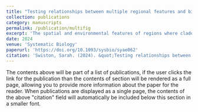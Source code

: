 ```yaml
---
title: "Testing relationships between multiple regional features and biogeographic processes of speciation, extinction, and dispersal"
collection: publications
category: manuscripts
permalink: /publication/multifig
excerpt: 'The spatial and environmental features of regions where clades are evolving are expected to impact biogeographic processes such as speciation, extinction, and dispersal. Any number of regional features (such as elevation, distance, area, etc.) may be directly or indirectly related to these processes. For example, it may be that distances or differences in elevation or both may limit dispersal rates. However, it is difficult to disentangle which features are most strongly related to rates of different processes. Here, we present an extensible Multifeature Feature-Informed GeoSSE (MultiFIG) model that allows for the simultaneous investigation of any number of regional features. MultiFIG provides a conceptual framework for incorporating large numbers of features of different types, including categorical, quantitative, within-region, and between-region features, along with a mathematical framework for translating those features into biogeographic rates for statistical hypothesis testing. Using traditional Bayesian parameter estimation and reversible-jump Markov chain Monte Carlo, MultiFIG allows for the exploration of models with different numbers and combinations of feature-effect parameters and generates estimates for the strengths of relationships between each regional feature and core process. We validate this model with a simulation study covering a range of scenarios with different numbers of regions, tree sizes, and feature values. We also demonstrate the application of MultiFIG with an empirical case study of the South American lizard genus Liolaemus, investigating 16 regional features related to area, distance, and elevation. Our results show two important feature-process relationships: a negative distance/dispersal relationship and a negative area/extinction relationship. Interestingly, although speciation rates were found to be higher in Andean versus non-Andean regions, the model did not assign significance to Andean- or elevation-related parameters. These results highlight the need to consider multiple regional features in biogeographic hypothesis testing.'
date: 2024
venue: 'Systematic Biology'
paperurl: 'https://doi.org/10.1093/sysbio/syae062'
citation: 'Swiston, Sarah. (2024). &quot;Testing relationships between multiple regional features and biogeographic processes of speciation, extinction, and dispersal.&quot; <i>Systematic Biology</i>.'
---
```


The contents above will be part of a list of publications, if the user clicks the link for the publication than the contents of section will be rendered as a full page, allowing you to provide more information about the paper for the reader. When publications are displayed as a single page, the contents of the above "citation" field will automatically be included below this section in a smaller font.